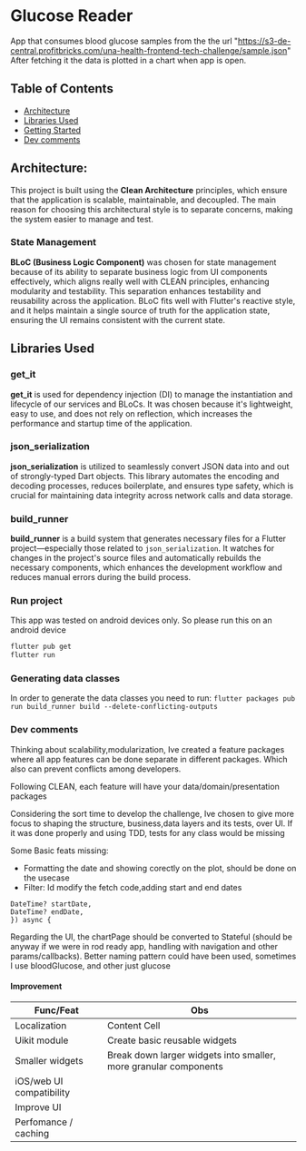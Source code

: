 # Glucose Reader
App that consumes blood glucose samples from the the url "https://s3-de-central.profitbricks.com/una-health-frontend-tech-challenge/sample.json"
After fetching it the data is plotted in a chart when app is open.

## Table of Contents

- [Architecture](#architecture)
- [Libraries Used](#libraries-used)
- [Getting Started](#getting-started)
- [Dev comments](#dev-comments)

## Architecture:
This project is built using the **Clean Architecture** principles, which ensure that the application is scalable, maintainable, and decoupled. The main reason for choosing this architectural style is to separate concerns, making the system easier to manage and test.

### State Management

**BLoC (Business Logic Component)** was chosen for state management because of its ability to separate business logic from UI components effectively, which aligns really well with CLEAN principles, enhancing modularity and testability. This separation enhances testability and reusability across the application. BLoC fits well with Flutter's reactive style, and it helps maintain a single source of truth for the application state, ensuring the UI remains consistent with the current state.

## Libraries Used

### get_it

**get_it** is used for dependency injection (DI) to manage the instantiation and lifecycle of our services and BLoCs. It was chosen because it's lightweight, easy to use, and does not rely on reflection, which increases the performance and startup time of the application.

### json_serialization

**json_serialization** is utilized to seamlessly convert JSON data into and out of strongly-typed Dart objects. This library automates the encoding and decoding processes, reduces boilerplate, and ensures type safety, which is crucial for maintaining data integrity across network calls and data storage.

### build_runner

**build_runner** is a build system that generates necessary files for a Flutter project—especially those related to `json_serialization`. It watches for changes in the project's source files and automatically rebuilds the necessary components, which enhances the development workflow and reduces manual errors during the build process.


### Run project
This app was tested on android devices only. So please run this on an android device
```bash
flutter pub get
flutter run
```

### Generating data classes
In order to generate the data classes you need to run:
``` flutter packages pub run build_runner build --delete-conflicting-outputs ```

### Dev comments
Thinking about scalability,modularization, Ive created a feature packages where all app features can be done separate in different packages. Which also can prevent conflicts among developers.

Following CLEAN, each feature will have your data/domain/presentation packages

Considering the sort time to develop the challenge, Ive chosen to give more focus to shaping the structure, business,data layers and its tests, over UI.
If it was done properly and using TDD, tests for any class would be missing

Some Basic feats missing:
- Formatting the date and showing corectly on the plot, should be done on the usecase
- Filter: Id modify the fetch code,adding start and end dates 
``` Future<List<BloodGlucose>> call({
DateTime? startDate,
DateTime? endDate,
}) async {
``` 
Regarding the UI, the chartPage should be converted to Stateful (should be anyway if we were in rod ready app, handling with navigation and other params/callbacks).
Better naming pattern could have been used, sometimes I use bloodGlucose, and other just glucose

#### Improvement  
| Func/Feat                | Obs                                                              |
|--------------------------|------------------------------------------------------------------|
| Localization             | Content Cell                                                     |
| Uikit module             | Create basic reusable widgets                                    |
| Smaller widgets          | Break down larger widgets into smaller, more granular components |
| iOS/web UI compatibility |                                                                  |
| Improve UI               |                                                                  |
| Perfomance / caching     |                                                                  |


